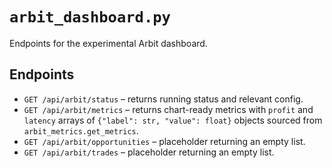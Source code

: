 # `arbit_dashboard.py`

Endpoints for the experimental Arbit dashboard.

## Endpoints

- `GET /api/arbit/status` – returns running status and relevant config.
- `GET /api/arbit/metrics` – returns chart-ready metrics with `profit` and
  `latency` arrays of `{"label": str, "value": float}` objects sourced from
  `arbit_metrics.get_metrics`.
- `GET /api/arbit/opportunities` – placeholder returning an empty list.
- `GET /api/arbit/trades` – placeholder returning an empty list.
